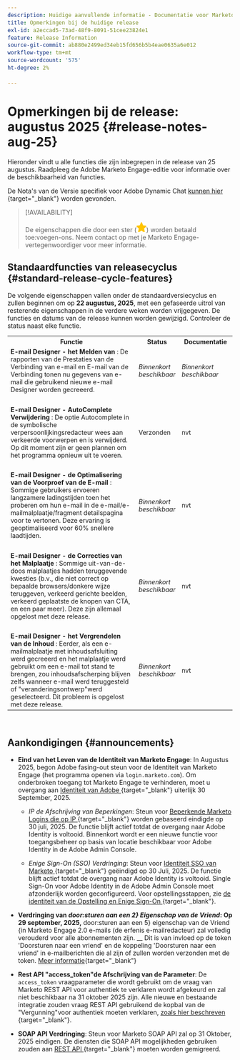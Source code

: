 ```yaml
---
description: Huidige aanvullende informatie - Documentatie voor Marketo - Productdocumentatie
title: Opmerkingen bij de huidige release
exl-id: a2eccad5-73ad-48f9-8091-51cee23824e1
feature: Release Information
source-git-commit: ab880e2499ed34eb15fd656b5b4eae0635a6e012
workflow-type: tm+mt
source-wordcount: '575'
ht-degree: 2%

---
```


# Opmerkingen bij de release: augustus 2025 {#release-notes-aug-25}

Hieronder vindt u alle functies die zijn inbegrepen in de release van 25 augustus. Raadpleeg de Adobe Marketo Engage-editie voor informatie over de beschikbaarheid van functies.

De Nota&#39;s van de Versie specifiek voor Adobe Dynamic Chat [ kunnen hier ](/help/marketo/release-notes/dynamic-chat.md){target="_blank"} worden gevonden.

>[!AVAILABILITY]
>
>De eigenschappen die door een ster (![ worden aangegeven ster ](assets/yellow-star.png)) worden betaald toe:voegen-ons. Neem contact op met je Marketo Engage-vertegenwoordiger voor meer informatie.

## Standaardfuncties van releasecyclus {#standard-release-cycle-features}

De volgende eigenschappen vallen onder de standaardversiecyclus en zullen beginnen om op **22 augustus, 2025**, met een gefaseerde uitrol van resterende eigenschappen in de verdere weken worden vrijgegeven. De functies en datums van de release kunnen worden gewijzigd. Controleer de status naast elke functie.

<table style="table-layout:auto">
 <tbody>
 <tr>
   <th style="width:65%">Functie</th>
   <th style="width:10%">Status</th>
   <th style="width:25%">Documentatie</th>
  </tr>
  <tr>
   <td><strong> E-mail Designer - het Melden van </strong>: De rapporten van de Prestaties van de Verbinding van e-mail en E-mail van de Verbinding tonen nu gegevens van e-mail die gebruikend nieuwe e-mail Designer worden gecreeerd.</td>
   <td><i>Binnenkort beschikbaar</i></td>
   <td><i>Binnenkort beschikbaar</i></td>
  </tr>
  <tr>
   <td> </td>
   <td> </td>
   <td> </td>
  </tr>
  <tr>
   <td><strong> E-mail Designer - AutoComplete Verwijdering </strong>: De optie Autocomplete in de symbolische verpersoonlijkingsredacteur wees aan verkeerde voorwerpen en is verwijderd. Op dit moment zijn er geen plannen om het programma opnieuw uit te voeren.</td>
   <td>Verzonden</td>
   <td>nvt</td>
  </tr>
  <tr>
   <td> </td>
   <td> </td>
   <td> </td>
  </tr>
  <tr>
   <td><strong> E-mail Designer - de Optimalisering van de Voorproef van de E-mail </strong>: Sommige gebruikers ervoeren langzamere ladingstijden toen het proberen om hun e-mail in de e-mail/e-mailmalplaatje/fragment detailspagina voor te vertonen. Deze ervaring is geoptimaliseerd voor 60% snellere laadtijden.</td>
   <td><i>Binnenkort beschikbaar</i></td>
   <td>nvt</td>
  </tr>
  <tr>
   <td> </td>
   <td> </td>
   <td> </td>
  </tr>
  <tr>
   <td><strong> E-mail Designer - de Correcties van het Malplaatje </strong>: Sommige uit-van-de-doos malplaatjes hadden teruggevende kwesties (b.v., die niet correct op bepaalde browsers/donkere wijze teruggeven, verkeerd gerichte beelden, verkeerd geplaatste de knopen van CTA, en een paar meer). Deze zijn allemaal opgelost met deze release.</td>
   <td><i>Binnenkort beschikbaar</i></td>
   <td>nvt</td>
  </tr>
  <tr>
   <td> </td>
   <td> </td>
   <td> </td>
  </tr>
  <tr>
   <td><strong> E-mail Designer - het Vergrendelen van de Inhoud </strong>: Eerder, als een e-mailmalplaatje met inhoudsafsluiting werd gecreeerd en het malplaatje werd gebruikt om een e-mail tot stand te brengen, zou inhoudsafscherping blijven zelfs wanneer e-mail werd teruggesteld of "veranderingsontwerp"werd geselecteerd. Dit probleem is opgelost met deze release.</td>
   <td><i>Binnenkort beschikbaar</i></td>
   <td>nvt</td>
  </tr>
  </tbody>
</table>
<br/>

## Aankondigingen {#announcements}

* **Eind van het Leven van de Identiteit van Marketo Engage**: In Augustus 2025, begon Adobe fasing-out steun voor de Identiteit van Marketo Engage (het programma openen via `login.marketo.com`). Om onderbroken toegang tot Marketo Engage te verhinderen, moet u overgang aan [ Identiteit van Adobe ](https://experienceleague.adobe.com/nl/docs/marketo/using/product-docs/administration/marketo-with-adobe-identity/adobe-identity-management-overview){target="_blank"} uiterlijk 30 September, 2025.

   * _IP de Afschrijving van Beperkingen_: Steun voor [ Beperkende Marketo Logins die op IP ](https://experienceleague.adobe.com/nl/docs/marketo/using/product-docs/administration/settings/restrict-marketo-logins-based-on-ip){target="_blank"} worden gebaseerd eindigde op 30 juli, 2025. De functie blijft actief totdat de overgang naar Adobe Identity is voltooid. Binnenkort wordt er een nieuwe functie voor toegangsbeheer op basis van locatie beschikbaar voor Adobe Identity in de Adobe Admin Console.

   * _Enige Sign-On (SSO) Verdringing_: Steun voor [ Identiteit SSO van Marketo ](https://experienceleague.adobe.com/nl/docs/marketo/using/product-docs/administration/additional-integrations/add-single-sign-on-to-a-portal){target="_blank"} geëindigd op 30 Juli, 2025. De functie blijft actief totdat de overgang naar Adobe Identity is voltooid. Single Sign-On voor Adobe Identity in de Adobe Admin Console moet afzonderlijk worden geconfigureerd. Voor opstellingsstappen, zie [ de identiteit van de Opstelling en Enige Sign-On ](https://helpx.adobe.com/nl/enterprise/using/set-up-identity.html){target="_blank"}.

* **Verdringing van _door:sturen aan een 2&rbrace; Eigenschap van de Vriend_: Op 29 september, 2025,** door:sturen aan een 5&rbrace; eigenschap van de Vriend &lbrace;in Marketo Engage 2.0 e-mails (de erfenis e-mailredacteur) zal volledig verouderd voor alle abonnementen zijn. __ Dit is van invloed op de token &#39;Doorsturen naar een vriend&#39; en de koppeling &#39;Doorsturen naar een vriend&#39; in e-mailberichten die al zijn of zullen worden verzonden met de token. [Meer informatie](https://nation.marketo.com/t5/product-blogs/deprecation-of-forward-to-a-friend/ba-p/358045#M2889){target="_blank"}

* **Rest API &quot;access_token&quot;de Afschrijving van de Parameter**: De `access_token` vraagparameter die wordt gebruikt om de vraag van Marketo REST API voor authentiek te verklaren wordt afgekeurd en zal niet beschikbaar na 31 oktober 2025 zijn. Alle nieuwe en bestaande integratie zouden vraag REST API gebruikend de kopbal van de &quot;Vergunning&quot;voor authentiek moeten verklaren, [ zoals hier beschreven ](https://experienceleague.adobe.com/nl/docs/marketo-developer/marketo/rest/authentication){target="_blank"}.

* **SOAP API Verdringing**: Steun voor Marketo SOAP API zal op 31 Oktober, 2025 eindigen. De diensten die SOAP API mogelijkheden gebruiken zouden aan [ REST API ](https://experienceleague.adobe.com/nl/docs/marketo-developer/marketo/rest/rest-api){target="_blank"} moeten worden gemigreerd.

